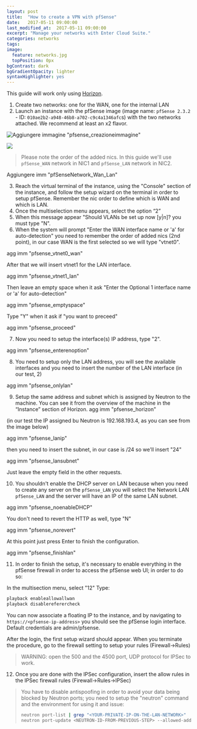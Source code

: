 ```yaml
---
layout: post
title:  "How to create a VPN with pfSense"
date:   2017-05-11 09:00:00
last_modified_at:  2017-05-11 09:00:00
excerpt: "Manage your networks with Enter Cloud Suite."
categories: networks
tags:
image:
  feature: networks.jpg
  topPosition: 0px
bgContrast: dark
bgGradientOpacity: lighter
syntaxHighlighter: yes
---
```


This guide will work only using [Horizon](https://horizon.entercloudsuite.com/).

1. Create two networks: one for the WAN, one for the internal LAN
2. Launch an instance with the pfSense image (image name: `pfSense 2.3.2` - ID: `010ae2b2-a948-46b8-a702-c9c4a1346afc`s) with the two networks attached. We recommend at least an x2 flavor.

![Aggiungere immagine "pfsense_creazioneimmagine"](pfsense_creazioneimmagine.PNG)

<img class="responsive-guide-img" src="{{ site.baseurl_posts_img }}pfsense_creazioneimmagine.PNG">

> Please note the order of the added nics.
> In this guide we'll use `pfSense_WAN` network in NIC1 and `pfSense_LAN` network in NIC2.

Aggiungere imm "pfSenseNetwork_Wan_Lan"

3. Reach the virtual terminal of the instance, using the "Console" section of the instance, and follow the setup wizard on the terminal in order to setup pfSense. Remember the nic order to define which is WAN and which is LAN.
4. Once the multiselection menu appears, select the option “2”
5. When this message appear "Should VLANs be set up now [y|n]? you must type "N".
6. When the system will prompt "Enter the WAN interface name or 'a' for auto-detection" you need to remember the order of added nics (2nd point), in our case WAN is the first selected so we will type "vtnet0".

agg imm "pfsense_vtnet0_wan"

After that we will insert vtnet1 for the LAN interface.

agg imm "pfsense_vtnet1_lan"

Then leave an empty space when it ask "Enter the Optional 1 interface name or 'a' for auto-detection"

agg imm "pfsense_emptyspace"

Type "Y" when it ask if "you want to preceed"

agg imm "pfsense_proceed"

7. Now you need to setup the interface(s) IP address, type "2".

agg imm "pfsense_enterenoption"

8. You need to setup only the LAN address, you will see the available interfaces and you need to insert the number of the LAN interface (in our test, 2)

agg imm "pfsense_onlylan"

9. Setup the same address and subnet which is assigned by Neutron to the machine. You can see it from the overview of the machine in the “Instance” section of Horizon.
agg imm "pfsense_horizon"

(in our test the IP assigned bu Neutron is 192.168.193.4, as you can see from the image below)

agg imm "pfsense_lanip"

then you need to insert the subnet, in our case is /24 so we'll insert "24"

agg imm "pfsense_lansubnet"

Just leave the empty field in the other requests.

10. You shouldn't enable the DHCP server on LAN because when you need to create any server on the `pfSense_LAN` you will select the Network LAN `pfSense_LAN` and the server will have an IP of the same LAN subnet.

agg imm "pfsense_noenableDHCP"

You don't need to revert the HTTP as well, type "N"

agg imm "pfsense_norevert"

At this point just press Enter to finish the configuration.

agg imm "pfsense_finishlan"

11. In order to finish the setup, it's necessary to enable everything in the pfSense firewall in order to access the pfSense web UI; in order to do so:

In the multisection menu, select "12"
Type:
```bash
playback enableallowallwan
playback disablereferercheck
```
You can now associate a floating IP to the instance, and by navigating to `https://<pfsense-ip-address>` you should see the pfSense login interface. Default credentials are admin/pfsense.

After the login, the first setup wizard should appear. When you terminate the procedure, go to the firewall setting to setup your rules (Firewall->Rules)

> WARNING: open the 500 and the 4500 port, UDP protocol for IPSec to work.

12. Once you are done with the IPSec configuration, insert the allow rules in the IPSec firewall rules (Firewall->Rules->IPSec)

>  You have to disable antispoofing in order to avoid your data being blocked by Neutron ports; you need to setup the "neutron" command and the environment for using it and issue:
> ```bash
> neutron port-list | grep "<YOUR-PRIVATE-IP-ON-THE-LAN-NETWORK>"
> neutron port-update <NEUTRON-ID-FROM-PREVIOUS-STEP> --allowed-address-pairs type=dict list=true ip_address=0.0.0.0/1 ip_address=128.0.0.0/1
> ```